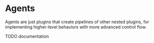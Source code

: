 # Agents

Agents are just plugins that create pipelines of other nested plugins, for implementing higher-level behaviors with more advanced control flow.

TODO documentation

